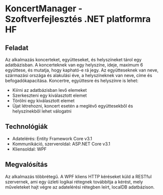 # KoncertManager - Szoftverfejlesztés .NET platformra HF

## Feladat
Az alkalmazás koncerteket, együtteseket, és helyszíneket tárol egy adatbázisban. A koncerteknek van egy helyszíne, ideje,
maximum 6 együttese, és mutatja, hogy kapható-e rá jegy. Az együtteseknek van neve, származási országa
és alakulási éve, a helyszíneknek van neve, címe és befogadókapacitása. 
Koncertre, együttesre és helyszínre is lehet:
* Kiírni az adatbázisban levő elemeket
* Szerkeszteni egy kiválasztott elemet
* Törölni egy kiválasztott elemet
* Újat létrehozni, koncert esetén a meglévő együttesekből és helyszínekből lehet válogatni

## Technológiák
* Adatelérés: Entity Framework Core v3.1
* Kommunikáció, szerveroldal: ASP.NET Core v3.1
* Kliensoldal: WPF

## Megvalósítás
Az alkalmazás többrétegű. A WPF kliens HTTP kéréseket küld a RESTful szervernek, ami egy 
üzleti logikai rétegnek továbbítja a kérést, mely műveleteket hajt végre az adatelérési rétegben
leírt, localDB adatbázison.
